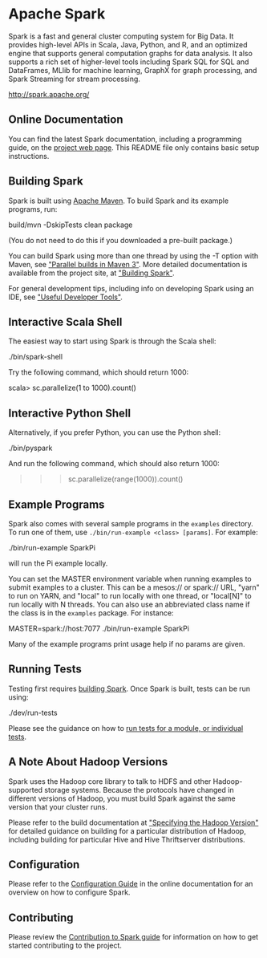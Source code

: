 # Apache Spark

Spark is a fast and general cluster computing system for Big Data. It provides
  high-level APIs in Scala, Java, Python, and R, and an optimized engine that
supports general computation graphs for data analysis. It also supports a
  rich set of higher-level tools including Spark SQL for SQL and DataFrames,
MLlib for machine learning, GraphX for graph processing,
and Spark Streaming for stream processing.

<http://spark.apache.org/>


## Online Documentation

You can find the latest Spark documentation, including a programming
guide, on the [project web page](http://spark.apache.org/documentation.html).
  This README file only contains basic setup instructions.

## Building Spark

Spark is built using [Apache Maven](http://maven.apache.org/).
  To build Spark and its example programs, run:

  build/mvn -DskipTests clean package

(You do not need to do this if you downloaded a pre-built package.)

You can build Spark using more than one thread by using the -T option with Maven, see ["Parallel builds in Maven 3"](https://cwiki.apache.org/confluence/display/MAVEN/Parallel+builds+in+Maven+3).
  More detailed documentation is available from the project site, at
  ["Building Spark"](http://spark.apache.org/docs/latest/building-spark.html).

  For general development tips, including info on developing Spark using an IDE, see ["Useful Developer Tools"](http://spark.apache.org/developer-tools.html).

  ## Interactive Scala Shell

The easiest way to start using Spark is through the Scala shell:

./bin/spark-shell

Try the following command, which should return 1000:

  scala> sc.parallelize(1 to 1000).count()

## Interactive Python Shell

Alternatively, if you prefer Python, you can use the Python shell:

./bin/pyspark

And run the following command, which should also return 1000:

  >>> sc.parallelize(range(1000)).count()

## Example Programs

Spark also comes with several sample programs in the `examples` directory.
  To run one of them, use `./bin/run-example <class> [params]`. For example:

./bin/run-example SparkPi

will run the Pi example locally.

You can set the MASTER environment variable when running examples to submit
  examples to a cluster. This can be a mesos:// or spark:// URL,
"yarn" to run on YARN, and "local" to run
locally with one thread, or "local[N]" to run locally with N threads. You
can also use an abbreviated class name if the class is in the `examples`
package. For instance:

  MASTER=spark://host:7077 ./bin/run-example SparkPi

Many of the example programs print usage help if no params are given.

## Running Tests

Testing first requires [building Spark](#building-spark). Once Spark is built, tests
can be run using:

./dev/run-tests

Please see the guidance on how to
  [run tests for a module, or individual tests](http://spark.apache.org/developer-tools.html#individual-tests).

## A Note About Hadoop Versions

Spark uses the Hadoop core library to talk to HDFS and other Hadoop-supported
storage systems. Because the protocols have changed in different versions of
Hadoop, you must build Spark against the same version that your cluster runs.

Please refer to the build documentation at
  ["Specifying the Hadoop Version"](http://spark.apache.org/docs/latest/building-spark.html#specifying-the-hadoop-version)
for detailed guidance on building for a particular distribution of Hadoop, including
building for particular Hive and Hive Thriftserver distributions.

## Configuration

Please refer to the [Configuration Guide](http://spark.apache.org/docs/latest/configuration.html)
in the online documentation for an overview on how to configure Spark.

  ## Contributing

Please review the [Contribution to Spark guide](http://spark.apache.org/contributing.html)
for information on how to get started contributing to the project.
